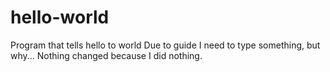 # hello-world
Program that tells hello to world
Due to guide I need to type something, but why... Nothing changed because I did nothing. 
